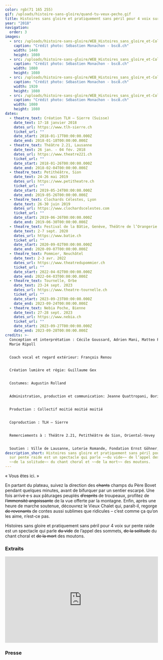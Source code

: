 ```yaml
---
color: rgb(71 165 255)
gif: /uploads/histoire-sans-gloire/quand-tu-veux-pecho.gif
title: Histoires sans gloire et pratiquement sans péril pour 4 voix sur pente raide
year: "2018"
navigation:
  order: 3
images:
  - src: /uploads/histoire-sans-gloire/WEB_Histoires_sans_gloire_et-Collectif_moitiC_moitiC_moitiC-TLH-Sierre-16_janvier_2018-Photo_c_SCbastien_Monachon_09_8Y2A6085_LR.jpg
    caption: "Crédit photo: Sébastien Monachon - bsc8.ch"
    width: 1440
    height: 1080
  - src: /uploads/histoire-sans-gloire/WEB_Histoires_sans_gloire_et-Collectif_moitiC_moitiC_moitiC-TLH-Sierre-16_janvier_2018-Photo_c_SCbastien_Monachon_14_8Y2A6122_LR.jpg
    caption: "Crédit photo: Sébastien Monachon - bsc8.ch"
    width: 1080
    height: 1080
  - src: /uploads/histoire-sans-gloire/WEB_Histoires_sans_gloire_et-Collectif_moitiC_moitiC_moitiC-TLH-Sierre-16_janvier_2018-Photo_c_SCbastien_Monachon_26_NS5C6326_LR.jpg
    caption: "Crédit photo: Sébastien Monachon - bsc8.ch"
    width: 1920
    height: 1080
  - src: /uploads/histoire-sans-gloire/WEB_Histoires_sans_gloire_et-Collectif_moitiC_moitiC_moitiC-TLH-Sierre-16_janvier_2018-Photo_c_SCbastien_Monachon_28_NS5C6337_LR.jpg
    caption: "Crédit photo: Sébastien Monachon - bsc8.ch"
    width: 1080
    height: 1080
dates:
  - theatre_text: Création TLH – Sierre (Suisse)
    date_text: 17-18 janvier 2018
    dates_url: https://www.tlh-sierre.ch
    ticket_url: ""
    date_start: 2018-01-17T00:00:00.000Z
    date_end: 2018-01-18T00:00:00.000Z
  - theatre_text: Théâtre 2.21, Lausanne
    date_text: 26 jan. - 04 fév. 2018
    dates_url: https://www.theatre221.ch
    ticket_url: ""
    date_start: 2018-01-26T00:00:00.000Z
    date_end: 2018-02-04T00:00:00.000Z
  - theatre_text: Petithéâtre, Sion
    date_text: 24-26 mai 2019
    dates_url: https://www.petitheatre.ch
    ticket_url: ""
    date_start: 2019-05-24T00:00:00.000Z
    date_end: 2019-05-26T00:00:00.000Z
  - theatre_text: Clochards Célestes, Lyon
    date_text: 26-30 juin 2019
    dates_url: https://www.clochardscelestes.com
    ticket_url: ""
    date_start: 2019-06-26T00:00:00.000Z
    date_end: 2019-06-30T00:00:00.000Z
  - theatre_text: Festival de la Bâtie, Genève, Théâtre de l’Orangerie
    date_text: 2-7 sept. 2020
    dates_url: https://www.batie.ch
    ticket_url: ""
    date_start: 2020-09-02T00:00:00.000Z
    date_end: 2020-09-07T00:00:00.000Z
  - theatre_text: Pommier, Neuchâtel
    date_text: 2-3 avr. 2022
    dates_url: https://www.theatredupommier.ch
    ticket_url: ""
    date_start: 2022-04-02T00:00:00.000Z
    date_end: 2022-04-03T00:00:00.000Z
  - theatre_text: Tournelle, Orbe
    date_text: 23-24 sept. 2023
    dates_url: https://www.theatre-tournelle.ch
    ticket_url: ""
    date_start: 2023-09-23T00:00:00.000Z
    date_end: 2023-09-24T00:00:00.000Z
  - theatre_text: Nebia Poche, Bienne
    date_text: 27-28 sept. 2023
    dates_url: https://www.nebia.ch
    ticket_url: ""
    date_start: 2023-09-27T00:00:00.000Z
    date_end: 2023-09-28T00:00:00.000Z
credits: >-
  Conception et interprétation : Cécile Goussard, Adrien Mani, Matteo Prandi,
  Marie Ripoll


  Coach vocal et regard extérieur: François Renou


  Création lumière et régie: Guillaume Gex


  Costumes: Augustin Rolland


  Administration, production et communication: Jeanne Quattropani, Boris Degex, Olivier Blättler, Samuel Bezençon


  Production : Collectif moitié moitié moitié


  Coproduction : TLH – Sierre


  Remerciements à : Théâtre 2.21, Petithéâtre de Sion, Oriental-Vevey


  Soutien : Ville de Lausanne, Loterie Romande, Fondation Ernst Göhner, Pour-cent culturel Migros, Fondation Engelberts, ALJF
description_short: Histoires sans gloire et pratiquement sans péril pour 4 voix
  sur pente raide est un spectacle qui parle ~~du vide~~ de l’appel des sommets,
  ~~de la solitude~~ du chant choral et ~~de la mort~~ des moutons.
---
```


« Vous êtes ici. »

En partant du plateau, suivez la direction des ~~chants~~ champs du Père Bovet pendant
quelques minutes, avant de bifurquer par un sentier escarpé. Une fois
arrivé·e·s aux pâturages peuplés ~~d’esprits~~ de troupeaux, profitez de
~~l’immensité angoissante~~ de la vue offerte par la montagne. Enfin, après une
heure de marche soutenue, découvrez le Vieux Chalet qui, paraît-il, regorge ~~de
revenants~~ de contes aussi sublimes que ridicules – c’est comme ça qu’on les
aime, n’est-ce pas.

Histoires sans gloire et pratiquement sans péril pour 4 voix sur pente raide est un spectacle qui parle ~~du vide~~ de l’appel des sommets, ~~de la solitude~~ du chant choral et ~~de la mort~~ des moutons.

### Extraits
<div style="padding:56.25% 0 0 0;position:relative;"><iframe src="https://player.vimeo.com/video/314122827?badge=0&amp;autopause=0&amp;player_id=0&amp;app_id=58479" frameborder="0" allow="autoplay; fullscreen; picture-in-picture; clipboard-write; encrypted-media" style="position:absolute;top:0;left:0;width:100%;height:100%;" title="Histoires sans gloire et pratiquement sans péril pour 4 voix sur pente raide // extrait"></iframe></div><script src="https://player.vimeo.com/api/player.js"></script>

### Presse
